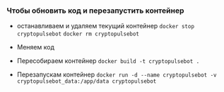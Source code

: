 
### Чтобы обновить код и перезапустить контейнер

* останавливаем и удаляем текущий контейнер
```docker stop cryptopulsebot```
```docker rm cryptopulsebot```

* Меняем код

* Пересобираем контейнер
```docker build -t cryptopulsebot .```

* Перезапускам контейнер
```docker run -d --name cryptopulsebot -v cryptopulsebot_data:/app/data cryptopulsebot```

